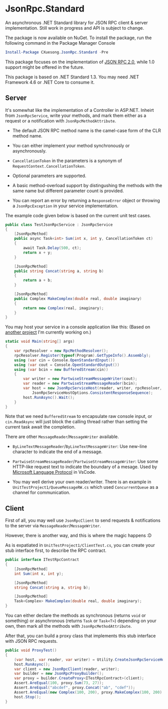 # JsonRpc.Standard

An asynchronous .NET Standard library for JSON RPC client & server implementation. Still work in progress and API is subject to change.

The package is now available on NuGet. To install the package, run the following command in the Package Manager Console

```powershell
Install-Package CXuesong.JsonRpc.Standard -Pre
```

This package focuses on the implementation of [JSON RPC 2.0](http://www.jsonrpc.org/specification), while 1.0 support might be offered in the future.

This package is based on .NET Standard 1.3. You may need .NET Framework 4.6 or .NET Core to consume it.

## Server

It's somewhat like the implementation of a Controller in ASP.NET. Inheirt from `JsonRpcService`, write your methods, and mark them either as a request or a notification with `JsonRpcMethodAttribute`.

*   The default JSON RPC method name is the camel-case form of the CLR method name.

*   You can either implement your method synchronously or asynchronously.

*   `CancellationToken` in the parameters is a synonym of `RequestContext.CancellationToken`.

*   Optional parameters are supported.

*   A basic method-overload support by distingushing the methods with the same name but different parameter count is provided.

*   You can report an error by returning a `ResponseError` object or throwing a `JsonRpcException` in your service implementation.

The example code given below is based on the current unit test cases.

```c#
public class TestJsonRpcService : JsonRpcService
{
    [JsonRpcMethod]
    public async Task<int> Sum(int x, int y, CancellationToken ct)
    {
        await Task.Delay(500, ct);
        return x + y;
    }

    [JsonRpcMethod]
    public string Concat(string a, string b)
    {
        return a + b;
    }

    [JsonRpcMethod]
    public Complex MakeComplex(double real, double imaginary)
    {
        return new Complex(real, imaginary);
    }
}
```

You may host your service in a console application like this: (Based on [another project](https://github.com/CXuesong/MwLanguageServer/blob/master/MwLanguageServer/Program.cs) I'm currently working on.)

```c#
static void Main(string[] args)
{
    var rpcResolver = new RpcMethodResolver();
    rpcResolver.Register(typeof(Program).GetTypeInfo().Assembly);
    using (var cin = Console.OpenStandardInput())
    using (var cout = Console.OpenStandardOutput())
    using (var bcin = new BufferedStream(cin))
    {
        var writer = new PartwiseStreamMessageWriter(cout);
        var reader = new PartwiseStreamMessageReader(bcin);
        var host = new JsonRpcServiceHost(reader, writer, rpcResolver,
            JsonRpcServiceHostOptions.ConsistentResponseSequence);
        host.RunAsync().Wait();
    }
}
```

Note that we need `BufferedStream` to encapsulate raw console input, or `cin.ReadAsync` will just block the calling thread rather than setting the current task await the completion.

There are other `MessageReader`/`MessageWriter` available.

*   `ByLineTextMessageReader`/`ByLineTextMessageWriter`: Use new-line character to indicate the end of a message. 

*   `PartwiseStreamMessageReader`/`PartwiseStreamMessageWriter`: Use some HTTP-like request text to indicate the boundary of a mesage. Used by [Microsoft Language Protocol](https://github.com/Microsoft/language-server-protocol/blob/master/protocol.md#base-protocol) in VsCode.

*   You may well derive your own reader/writer. There is an example in `UnitTestProject1/QueueMessageRW.cs` which used `ConcurrentQueue` as a channel for communication.

## Client

First of all, you may well use `JsonRpcClient` to send requests & notifications to the server via `MessageReader`/`MessageWriter`.

However, there is another way, and this is where the magic happens :D

As is expatiated in `UnitTestProject1/ClientTest.cs`, you can create your stub interface first, to describe the RPC contract.

```c#
public interface ITestRpcContract
{
    [JsonRpcMethod]
    int Sum(int x, int y);

    [JsonRpcMethod]
    string Concat(string a, string b);

    [JsonRpcMethod]
    Task<Complex> MakeComplex(double real, double imaginary);
}
```

You can either declare the methods as synchronous (returns `void` or something) or asynchronous (returns `Task` or `Task<T>`) depending on your own, then mark all the methods with `JsonRpcMethodAttribute`.

After that, you can build a proxy class that implements this stub interface with JSON RPC requests.

```c#
public void ProxyTest()
{
    (var host, var reader, var writer) = Utility.CreateJsonRpcServiceHost();
    host.RunAsync();
    var client = new JsonRpcClient(reader, writer);
    var builder = new JsonRpcProxyBuilder();
    var proxy = builder.CreateProxy<ITestRpcContract>(client);
    Assert.AreEqual(100, proxy.Sum(73, 27));
    Assert.AreEqual("abcdef", proxy.Concat("ab", "cdef"));
    Assert.AreEqual(new Complex(100, 200), proxy.MakeComplex(100, 200).Result);
    host.Stop();
}
```